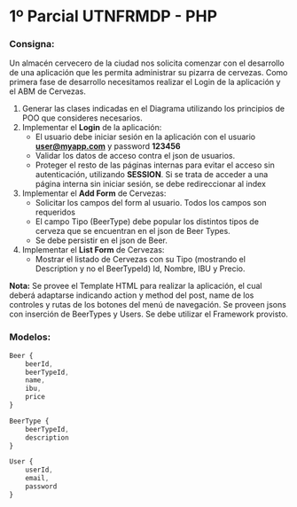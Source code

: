# 1º Parcial UTNFRMDP - PHP

### Consigna:

Un almacén cervecero de la ciudad nos solicita comenzar con el desarrollo de una aplicación que les permita
administrar su pizarra de cervezas.
Como primera fase de desarrollo necesitamos realizar el Login de la aplicación y el ABM de Cervezas.

1. Generar las clases indicadas en el Diagrama utilizando los principios de POO que consideres necesarios.
2. Implementar el **Login** de la aplicación:
    * El usuario debe iniciar sesión en la aplicación con el usuario **user@myapp.com** y password **123456**
    * Validar los datos de acceso contra el json de usuarios.
    * Proteger el resto de las páginas internas para evitar el acceso sin autenticación, utilizando **SESSION**.
    Si se trata de acceder a una página interna sin iniciar sesión, se debe redireccionar al index
3. Implementar el **Add Form** de Cervezas:
    * Solicitar los campos del form al usuario. Todos los campos son requeridos
    * El campo Tipo (BeerType) debe popular los distintos tipos de cerveza que se encuentran en el json
    de Beer Types.
    * Se debe persistir en el json de Beer.
4. Implementar el **List Form** de Cervezas:
    * Mostrar el listado de Cervezas con su Tipo (mostrando el Description y no el BeerTypeId) Id, Nombre,
    IBU y Precio. 

**Nota:** Se provee el Template HTML para realizar la aplicación, el cual deberá adaptarse indicando action y method
del post, name de los controles y rutas de los botones del menú de navegación.
Se proveen jsons con inserción de BeerTypes y Users.
Se debe utilizar el Framework provisto.

### Modelos:
```js
Beer {
    beerId,
    beerTypeId,
    name,
    ibu,
    price
}
```

```js
BeerType {
    beerTypeId,
    description
}
```

```js
User {
    userId,
    email,
    password
}
```